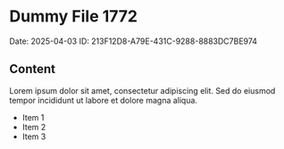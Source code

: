 # Dummy File 1772

Date: 2025-04-03
ID: 213F12D8-A79E-431C-9288-8883DC7BE974

## Content

Lorem ipsum dolor sit amet, consectetur adipiscing elit.
Sed do eiusmod tempor incididunt ut labore et dolore magna aliqua.

* Item 1
* Item 2
* Item 3
